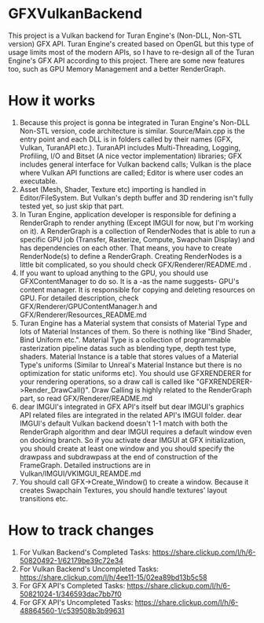# GFXVulkanBackend
This project is a Vulkan backend for Turan Engine's (Non-DLL, Non-STL version) GFX API. Turan Engine's created based on OpenGL but this type of usage limits most of the modern APIs, so I have to re-design all of the Turan Engine's GFX API according to this project. There are some new features too, such as GPU Memory Management and a better RenderGraph.

# How it works
1) Because this project is gonna be integrated in Turan Engine's Non-DLL Non-STL version, code architecture is similar. Source/Main.cpp is the entry point and each DLL is in folders called by their names (GFX, Vulkan, TuranAPI etc.). TuranAPI includes Multi-Threading, Logging, Profiling, I/O and Bitset (A nice vector<bool> implementation) libraries; GFX includes general interface for Vulkan backend calls; Vulkan is the place where Vulkan API functions are called; Editor is where user codes an executable.
2) Asset (Mesh, Shader, Texture etc) importing is handled in Editor/FileSystem. But Vulkan's depth buffer and 3D rendering isn't fully tested yet, so just skip that part.
3) In Turan Engine, application developer is responsible for defining a RenderGraph to render anything (Except IMGUI for now, but I'm working on it). A RenderGraph is a collection of RenderNodes that is able to run a specific GPU job (Transfer, Rasterize, Compute, Swapchain Display) and has dependencies on each other. That means, you have to create RenderNode(s) to define a RenderGraph. Creating RenderNodes is a little bit complicated, so you should check GFX/Renderer/README.md .
4) If you want to upload anything to the GPU, you should use GFXContentManager to do so. It is a -as the name suggests- GPU's content manager. It is responsible for copying and deleting resources on GPU. For detailed description, check GFX/Renderer/GPUContentManager.h and GFX/Renderer/Resources_README.md
5) Turan Engine has a Material system that consists of Material Type and lots of Material Instances of them. So there is nothing like "Bind Shader, Bind Uniform etc.". Material Type is a collection of programmable rasterization pipeline datas such as blending type, depth test type, shaders. Material Instance is a table that stores values of a Material Type's uniforms (Similar to Unreal's Material Instance but there is no optimization for static uniforms etc). You should use GFXRENDERER for your rendering operations, so a draw call is called like "GFXRENDERER->Render_DrawCall()". Draw Calling is highly related to the RenderGraph part, so read GFX/Renderer/README.md
6) dear IMGUI's integrated in GFX API's itself but dear IMGUI's graphics API related files are integrated in the related API's IMGUI folder. dear IMGUI's default Vulkan backend doesn't 1-1 match with both the RenderGraph algorithm and dear IMGUI requires a default window even on docking branch. So if you activate dear IMGUI at GFX initialization, you should create at least one window and you should specify the drawpass and subdrawpass at the end of construction of the FrameGraph. Detailed instructions are in Vulkan/IMGUI/VKIMGUI_REAMDE.md
7) You should call GFX->Create_Window() to create a window. Because it creates Swapchain Textures, you should handle textures' layout transitions etc.


# How to track changes
1) For Vulkan Backend's Completed Tasks: https://share.clickup.com/l/h/6-50820492-1/62179be39c72e34
2) For Vulkan Backend's Uncompleted Tasks: https://share.clickup.com/l/h/4ee11-15/02ea89bd13b5c58
3) For GFX API's Completed Tasks: https://share.clickup.com/l/h/6-50821024-1/346593dac7bb7f0
4) For GFX API's Uncompleted Tasks: https://share.clickup.com/l/h/6-48864560-1/c539508b3b99631
